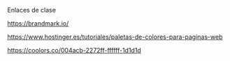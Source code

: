 Enlaces de clase

https://brandmark.io/

https://www.hostinger.es/tutoriales/paletas-de-colores-para-paginas-web

https://coolors.co/004acb-2272ff-ffffff-1d1d1d
